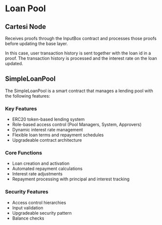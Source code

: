 # Loan Pool

## Cartesi Node

Receives proofs through the InputBox contract and processes those proofs before updating the base layer. 

In this case, user transaction history is sent together with the loan id in a proof. The transaction history is processed and the interest rate on the loan updated.

## SimpleLoanPool

The SimpleLoanPool is a smart contract that manages a lending pool with the following features:

### Key Features
- ERC20 token-based lending system
- Role-based access control (Pool Managers, System, Approvers)
- Dynamic interest rate management
- Flexible loan terms and repayment schedules
- Upgradeable contract architecture

### Core Functions
- Loan creation and activation
- Automated repayment calculations
- Interest rate adjustments
- Repayment processing with principal and interest tracking

### Security Features
- Access control hierarchies
- Input validation
- Upgradeable security pattern
- Balance checks

